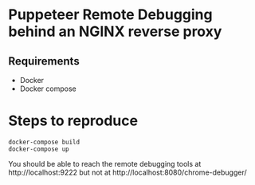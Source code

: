# Puppeteer Remote Debugging behind an NGINX reverse proxy
## Requirements
* Docker
* Docker compose

# Steps to reproduce
```
docker-compose build
docker-compose up
```

You should be able to reach the remote debugging tools at http://localhost:9222 but not at http://localhost:8080/chrome-debugger/
